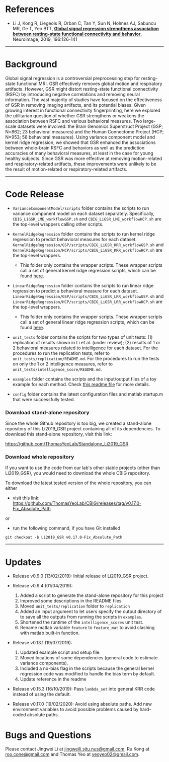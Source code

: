 References
==========
+ Li J, Kong R, Liegeois R, Orban C, Tan Y, Sun N, Holmes AJ, Sabuncu MR, Ge T, Yeo BTT, [**Global signal regression strengthens association between resting-state functional connectivity and behavior**](https://doi.org/10.1016/j.neuroimage.2019.04.016), Neuroimage, 2019, 196:126-141

----

Background
==========
Global signal regression is a controversial preprocessing step for resting-state functional MRI. GSR effectively removes global motion and respiratory artifacts. However, GSR might distort resting-state functional connectivity (RSFC) by introducing negative correlations and removing neural information. The vast majority of studies have focused on the effectiveness of GSR in removing imaging artifacts, and its potential biases. Given growing interest in functional connectivity fingerprinting, here we explored the utilitarian question of whether GSR strengthens or weakens the association between RSFC and various behavioral measures. Two large-scale datasets were involved: the Brain Genomics Superstruct Project (GSP; N=862; 23 behavioral measures) and the Human Connectome Project (HCP; N=953; 58 behavioral measures). Using variance component model and kernel ridge regression, we showed that GSR enhanced the associations between whole-brain RSFC and behaviors as well as the prediction accuracies of many behavioral measures, at least in the case for young healthy subjects. Since GSR was more effective at removing motion-related and respiratory-related artifacts, these improvements were unlikely to be the result of motion-related or respiratory-related artifacts.

----

Code Release
===========
- `VarianceComponentModel/scripts` folder contains the scripts to run variance component model on each dataset separately. Specifically, `CBIG_LiGSR_LME_workflowGSP.sh` and `CBIG_LiGSR_LME_workflowHCP.sh` are the top-level wrappers calling other scripts.

- `KernelRidgeRegression` folder contains the scripts to run kernel ridge regression to predict behavioral measures for each dataset. `KernelRidgeRegression/GSP/scripts/CBIG_LiGSR_KRR_workflowGSP.sh` and `KernelRidgeRegression/HCP/scripts/CBIG_LiGSR_KRR_workflowHCP.sh` are the top-level wrappers.
  - This folder only contains the wrapper scripts. These wrapper scripts call a set of general kernel ridge regression scripts, which can be found [here](https://github.com/ThomasYeoLab/CBIG/blob/master/utilities/matlab/predictive_models/KernelRidgeRegression).

- `LinearRidgeRegression` folder contains the scripts to run linear ridge regression to predict a behavioral measure for each dataset. `LinearRidgeRegression/GSP/scripts/CBIG_LiGSR_LRR_workflowGSP.sh` and `LinearRidgeRegression/HCP/scripts/CBIG_LiGSR_LRR_workflowHCP.sh` are the top-level wrappers.
  - This folder only contains the wrapper scripts. These wrapper scripts call a set of general linear ridge regression scripts, which can be found [here](https://github.com/ThomasYeoLab/CBIG/blob/master/utilities/matlab/predictive_models/LinearRidgeRegression).

- `unit_tests` folder contains the scripts for two types of unit tests: (1) replication of results shown in Li et al. (under review); (2) results of 1 or 2 behavioral measures related to intelligence for each dataset. For the procedures to run the replication tests, refer to `unit_tests/replication/README.md`. For the procedures to run the tests on only the 1 or 2 intelligence measures, refer to `unit_tests/intelligence_score/README.md`.

- `examples` folder contains the scripts and the input/output files of a toy example for each method. Check [this readme file](https://github.com/ThomasYeoLab/CBIG/blob/master/stable_projects/preprocessing/Li2019_GSR/examples/README.md) for more details.

- `config` folder contains the latest configuration files and matlab startup.m that were successfully tested.

### Download stand-alone repository

Since the whole Github repository is too big, we created a stand-alone repository of this Li2019_GSR project containing all of its dependencies. To download this stand-alone repository, visit this link: 

https://github.com/ThomasYeoLab/Standalone_Li2019_GSR


### Download whole repository

If you want to use the code from our lab's other stable projects (other than Li2019_GSR), you would need to download the whole CBIG repository.

To download the latest tested version of the whole repository, you can either

- visit this link: https://github.com/ThomasYeoLab/CBIG/releases/tag/v0.17.0-Fix_Absolute_Path

or

- run the following command, if you have Git installed
```
git checkout -b Li2019_GSR v0.17.0-Fix_Absolute_Path
```

----

Updates
===========

- Release v0.9.0 (13/02/2019): Initial release of Li2019_GSR project.

- Release v0.9.4 (01/04/2019): 
  1. Added a script to generate the stand-alone repository for this project
  2. Improved some descriptions in the README files
  3. Moved `unit_tests/replication` folder to `replication`
  4. Added an input argument to let users specify the output directory of to save all the outputs from running the scripts in `examples`.
  5. Shortened the runtime of the `intelligence_scores` unit test.
  6. Rename matlab variable `feature` to `feature_mat` to avoid clashing with matlab built-in function.
  
- Release v0.13.1 (19/07/2019):
  1. Updated example script and setup file.
  2. Moved locations of some dependencies (general code to estimate variance components).
  3. Included a no-bias flag in the scripts because the general kernel regression code was modified to handle the bias term by default.
  4. Update reference in the readme

- Release v0.15.3 (16/10/2019): Pass `lambda_set` into general KRR code instead of using the default.

- Release v0.17.0 (19/02/2020): Avoid using absolute paths. Add new environment variables to avoid possible problems caused by hard-coded absolute paths.

Bugs and Questions
==========
Please contact Jingwei Li at jingweili.sjtu.nus@gmail.com, Ru Kong at roo.cone@gmail.com and Thomas Yeo at yeoyeo02@gmail.com.

